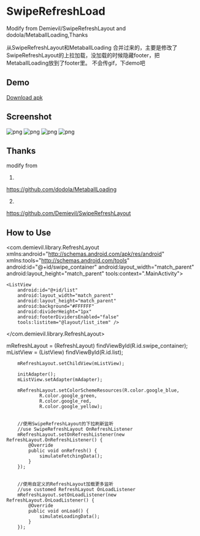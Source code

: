 # SwipeRefreshLoad
Modify from Demievil/SwipeRefreshLayout  and  dodola/MetaballLoading,Thanks

从SwipeRefreshLayout和MetaballLoading 合并过来的，主要是修改了SwipeRefreshLayout的上拉加载，没加载的时候隐藏footer，把MetaballLoading放到了footer里。
不会传gif，下demo吧
## Demo ##
[Download apk](/demo.apk)

## Screenshot ##
![png](/1.png)
![png](/2.png)
![png](/3.png)
![png](/4.png)


## Thanks ##

modify from

1.
https://github.com/dodola/MetaballLoading

2.
https://github.com/Demievil/SwipeRefreshLayout


## How to Use ##



<com.demievil.library.RefreshLayout
    xmlns:android="http://schemas.android.com/apk/res/android"
    xmlns:tools="http://schemas.android.com/tools"
    android:id="@+id/swipe_container"
    android:layout_width="match_parent"
    android:layout_height="match_parent"
    tools:context=".MainActivity">

    <ListView
        android:id="@+id/list"
        android:layout_width="match_parent"
        android:layout_height="match_parent"
        android:background="#FFFFFF"
        android:dividerHeight="1px"
        android:footerDividersEnabled="false"
        tools:listitem="@layout/list_item" />
</com.demievil.library.RefreshLayout>




 mRefreshLayout = (RefreshLayout) findViewById(R.id.swipe_container);
        mListView = (ListView) findViewById(R.id.list);


        mRefreshLayout.setChildView(mListView);

        initAdapter();
        mListView.setAdapter(mAdapter);

        mRefreshLayout.setColorSchemeResources(R.color.google_blue,
                R.color.google_green,
                R.color.google_red,
                R.color.google_yellow);


        //使用SwipeRefreshLayout的下拉刷新监听
        //use SwipeRefreshLayout OnRefreshListener
        mRefreshLayout.setOnRefreshListener(new RefreshLayout.OnRefreshListener() {
            @Override
            public void onRefresh() {
                simulateFetchingData();
            }
        });


        //使用自定义的RefreshLayout加载更多监听
        //use customed RefreshLayout OnLoadListener
        mRefreshLayout.setOnLoadListener(new RefreshLayout.OnLoadListener() {
            @Override
            public void onLoad() {
                simulateLoadingData();
            }
        });







